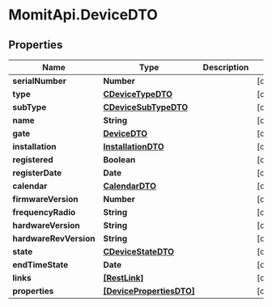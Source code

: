 # MomitApi.DeviceDTO

## Properties
Name | Type | Description | Notes
------------ | ------------- | ------------- | -------------
**serialNumber** | **Number** |  | [optional] 
**type** | [**CDeviceTypeDTO**](CDeviceTypeDTO.md) |  | [optional] 
**subType** | [**CDeviceSubTypeDTO**](CDeviceSubTypeDTO.md) |  | [optional] 
**name** | **String** |  | [optional] 
**gate** | [**DeviceDTO**](DeviceDTO.md) |  | [optional] 
**installation** | [**InstallationDTO**](InstallationDTO.md) |  | [optional] 
**registered** | **Boolean** |  | [optional] 
**registerDate** | **Date** |  | [optional] 
**calendar** | [**CalendarDTO**](CalendarDTO.md) |  | [optional] 
**firmwareVersion** | **Number** |  | [optional] 
**frequencyRadio** | **String** |  | [optional] 
**hardwareVersion** | **String** |  | [optional] 
**hardwareRevVersion** | **String** |  | [optional] 
**state** | [**CDeviceStateDTO**](CDeviceStateDTO.md) |  | [optional] 
**endTimeState** | **Date** |  | [optional] 
**links** | [**[RestLink]**](RestLink.md) |  | [optional] 
**properties** | [**[DevicePropertiesDTO]**](DevicePropertiesDTO.md) |  | [optional] 


